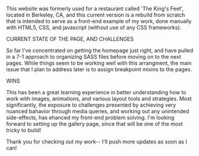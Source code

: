 This website was formerly used for a restaurant called 'The King's Feet', located in Berkeley, CA, and this current version is a rebuild from scratch that is intended to serve as a front-end example of my work, done manually with HTML5, CSS, and javascript (without use of any CSS frameworks).

CURRENT STATE OF THE PAGE, AND CHALLENGES 

So far I've concentrated on getting the homepage just right, and have pulled in a 7-1 approach to organizing SASS files before moving on to the next pages. While things seem to be working well with this arrangment, the main issue that I plan to address later is to assign breakpoint mixins to the pages. 

WINS 

This has been a great learning experience in better understanding how to work with images, animations, and various layout tools and strategies. Most significantly, the exposure to challenges presented by achieving very nuanced bahavior through media queries, and working out any unintended side-effects, has ehanced my front-end problem solving. I'm looking forward to setting up the gallery page, since that will be one of the most tricky to build! 

Thank you for checking out my work-- I'll push more updates as soon as I can!